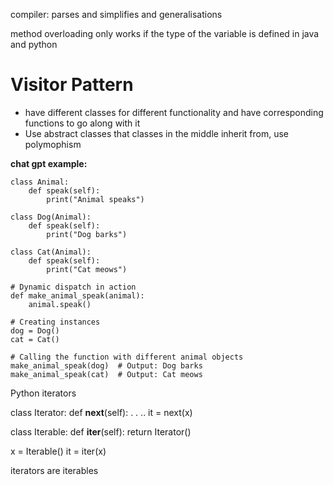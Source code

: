 compiler: parses and simplifies and generalisations 

method overloading only works if the type of the variable is defined in java and python

# Visitor Pattern

- have different classes for different functionality and have corresponding functions to go along with it
- Use abstract classes that classes in the middle inherit from, use polymophism

**chat gpt example:**
```
class Animal:
    def speak(self):
        print("Animal speaks")

class Dog(Animal):
    def speak(self):
        print("Dog barks")

class Cat(Animal):
    def speak(self):
        print("Cat meows")

# Dynamic dispatch in action
def make_animal_speak(animal):
    animal.speak()

# Creating instances
dog = Dog()
cat = Cat()

# Calling the function with different animal objects
make_animal_speak(dog)  # Output: Dog barks
make_animal_speak(cat)  # Output: Cat meows
```

Python iterators

class Iterator:
    def __next__(self):
    .
    .
    ..
it = next(x)


class Iterable:
    def __iter__(self):
    return Iterator()

x = Iterable()
it = iter(x)

iterators are iterables 